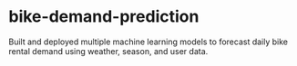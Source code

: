 # bike-demand-prediction

Built and deployed multiple machine learning models to forecast daily bike rental demand using weather, season, and user data.
